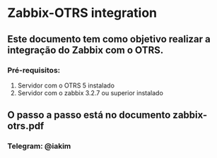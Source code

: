 # Zabbix-OTRS integration

## Este documento tem como objetivo realizar a integração do Zabbix com o OTRS.

### Pré-requisitos:

1. Servidor com o OTRS 5 instalado
2. Servidor com o zabbix 3.2.7 ou superior instalado

## O passo a passo está no documento zabbix-otrs.pdf

### Telegram: @iakim
